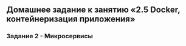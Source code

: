 ## Домашнее задание к занятию «2.5 Docker, контейнеризация приложения»

### Задание 2 - Микросервисы